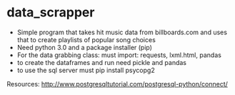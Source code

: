 # data_scrapper

- Simple program that takes hit music data from billboards.com and uses that to create playlists of popular song choices 
- Need python 3.0 and a package installer (pip)
- For the data grabbing class: must import: requests, lxml.html, pandas
- to create the dataframes and run need pickle and pandas 
- to use the sql server must pip install psycopg2 

Resources:
http://www.postgresqltutorial.com/postgresql-python/connect/
